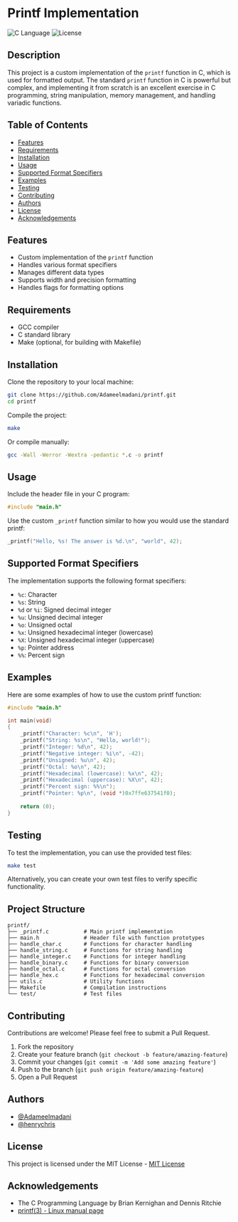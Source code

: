 # Printf Implementation

![C Language](https://img.shields.io/badge/Language-C-blue)
![License](https://img.shields.io/badge/License-MIT-green)

## Description

This project is a custom implementation of the `printf` function in C, which is used for formatted output. The standard `printf` function in C is powerful but complex, and implementing it from scratch is an excellent exercise in C programming, string manipulation, memory management, and handling variadic functions.

## Table of Contents

- [Features](#features)
- [Requirements](#requirements)
- [Installation](#installation)
- [Usage](#usage)
- [Supported Format Specifiers](#supported-format-specifiers)
- [Examples](#examples)
- [Testing](#testing)
- [Contributing](#contributing)
- [Authors](#authors)
- [License](#license)
- [Acknowledgements](#acknowledgements)

## Features

- Custom implementation of the `printf` function
- Handles various format specifiers
- Manages different data types
- Supports width and precision formatting
- Handles flags for formatting options

## Requirements

- GCC compiler
- C standard library
- Make (optional, for building with Makefile)

## Installation

Clone the repository to your local machine:

```bash
git clone https://github.com/Adameelmadani/printf.git
cd printf
```

Compile the project:

```bash
make
```

Or compile manually:

```bash
gcc -Wall -Werror -Wextra -pedantic *.c -o printf
```

## Usage

Include the header file in your C program:

```c
#include "main.h"
```

Use the custom `_printf` function similar to how you would use the standard printf:

```c
_printf("Hello, %s! The answer is %d.\n", "world", 42);
```

## Supported Format Specifiers

The implementation supports the following format specifiers:

- `%c`: Character
- `%s`: String
- `%d` or `%i`: Signed decimal integer
- `%u`: Unsigned decimal integer
- `%o`: Unsigned octal
- `%x`: Unsigned hexadecimal integer (lowercase)
- `%X`: Unsigned hexadecimal integer (uppercase)
- `%p`: Pointer address
- `%%`: Percent sign

## Examples

Here are some examples of how to use the custom printf function:

```c
#include "main.h"

int main(void)
{
    _printf("Character: %c\n", 'H');
    _printf("String: %s\n", "Hello, world!");
    _printf("Integer: %d\n", 42);
    _printf("Negative integer: %i\n", -42);
    _printf("Unsigned: %u\n", 42);
    _printf("Octal: %o\n", 42);
    _printf("Hexadecimal (lowercase): %x\n", 42);
    _printf("Hexadecimal (uppercase): %X\n", 42);
    _printf("Percent sign: %%\n");
    _printf("Pointer: %p\n", (void *)0x7ffe637541f0);
    
    return (0);
}
```

## Testing

To test the implementation, you can use the provided test files:

```bash
make test
```

Alternatively, you can create your own test files to verify specific functionality.

## Project Structure

```
printf/
├── _printf.c           # Main printf implementation
├── main.h              # Header file with function prototypes
├── handle_char.c       # Functions for character handling
├── handle_string.c     # Functions for string handling
├── handle_integer.c    # Functions for integer handling
├── handle_binary.c     # Functions for binary conversion
├── handle_octal.c      # Functions for octal conversion
├── handle_hex.c        # Functions for hexadecimal conversion
├── utils.c             # Utility functions
├── Makefile            # Compilation instructions
└── test/               # Test files
```

## Contributing

Contributions are welcome! Please feel free to submit a Pull Request.

1. Fork the repository
2. Create your feature branch (`git checkout -b feature/amazing-feature`)
3. Commit your changes (`git commit -m 'Add some amazing feature'`)
4. Push to the branch (`git push origin feature/amazing-feature`)
5. Open a Pull Request

## Authors
- [@Adameelmadani](https://github.com/Adameelmadani)
- [@henrychris](https://github.com/henrychris)

## License

This project is licensed under the MIT License - [MIT License](LICENSE)

## Acknowledgements

- The C Programming Language by Brian Kernighan and Dennis Ritchie
- [printf(3) - Linux manual page](https://man7.org/linux/man-pages/man3/printf.3.html)
